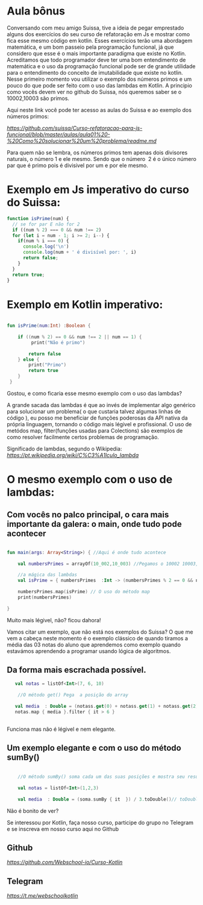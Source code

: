 # Aula bônus

Conversando com meu amigo Suissa, tive a ideia de pegar emprestado alguns dos exercícios do seu curso de refatoração em Js 
e mostrar como fica esse mesmo código em kotlin. Esses exercícios terão uma abordagem matemática, e um bom passeio pela programação funcional, já que considero que esse é o mais importante paradigma que existe no Kotlin. Acreditamos que todo programador deve ter uma bom entendimento de matemática e o uso da programação funcional pode ser de grande utilidade para o entendimento do conceito de imutabilidade que existe no kotlin. Nesse primeiro momento vou utilizar o exemplo dos números primos e um pouco do que pode ser feito com o uso das lambdas em Kotlin. A principio como vocês devem ver no github do Suissa, nós queremos saber se o 10002,10003 são primos.

Aqui neste link você pode ter acesso as aulas do Suissa e ao exemplo dos números primos:

*https://github.com/suissa/Curso-refatoracao-para-js-funcional/blob/master/aulas/aula01%20-%20Como%20solucionar%20um%20problema/readme.md*


Para quem não se lembra, os números primos tem apenas dois divisores naturais, o número  1 e ele mesmo. Sendo que o número  2 é o único número par que é primo pois é divisivel por um e por ele mesmo.

# Exemplo em Js imperativo do curso do Suissa:

```js
function isPrime(num) { 
  // se for par E não for 2
  if ((num % 2) === 0 && num !== 2)
  for (let i = num - 1; i >= 2; i--) {
    if(num % i === 0) {
      console.log('\n')
      console.log(num + ' é divisível por: ', i)
      return false;
    }
  }
  return true;
}

```
# Exemplo em Kotlin imperativo:

```kotlin

fun isPrime(num:Int) :Boolean {
    
    if ((num % 2) == 0 && num !== 2 || num == 1) {
         print("Não é primo")
        
        return false
    } else {
        print("Primo")
        return true
    }
 }

```

Gostou, e como ficaria esse mesmo exemplo com o uso das lambdas?

A grande sacada das lambdas é que ao invés de implementar algo genérico para solucionar um problema( o que custaria talvez algumas linhas de código ), eu posso me beneficiar de funções poderosas da API nativa da própria linguagem, tornando o código mais légivel e profissional. O uso de metódos map, filter(funções usadas para Colections) são exemplos de como resolver facilmente certos problemas de programação.


Significado de lambdas, segundo o Wikipedia:
*https://pt.wikipedia.org/wiki/C%C3%A1lculo_lambda*


# O mesmo exemplo com o uso de lambdas:


## Com vocês no palco principal, o cara mais importante da galera: o main, onde tudo pode acontecer

```kotlin

fun main(args: Array<String>) { //Aqui é onde tudo acontece
    
    val numbersPrimes = arrayOf(10_002,10_003) //Pegamos o 10002 10003, como tinhamos falado
    
    //a mágica das lambdas
    val isPrime = { numbersPrimes  :Int -> (numbersPrimes % 2 == 0 && numbersPrimes !== 2 || numbersPrimes == 1) }
    
    numbersPrimes.map(isPrime) // O uso do método map
    print(numbersPrimes)
    
}

```
Muito mais légivel, não? ficou dahora!

Vamos citar um exemplo, que não está nos exemplos do Suissa?
O que me vem a cabeça neste momento é o exemplo clássico de quando tiramos a média das 03 notas do aluno que aprendemos como exemplo quando estavámos aprendendo a programar usando lógica de algoritmos.

## Da forma mais escrachada possível.

```kotlin
   val notas = listOf<Int>(7, 6, 10)
    
    //O método get() Pega  a posição do array
    
   val media  : Double = (notass.get(0) + notass.get(1) + notass.get(2) ) / 3.toDouble()
   notas.map { media }.filter { it > 6 }
  
```
Funciona mas não é légivel e nem elegante.

## Um exemplo elegante e com o uso do método sumBy()

```kotlin
  
    //O método sumBy() soma cada um das suas posições e mostra seu resultado
    
    val notas = listOf<Int>(1,2,3)
    
    val media  : Double = (soma.sumBy { it  }) / 3.toDouble()// toDouble converte para que o resultado seja double no final
```


Não é bonito de ver?

Se interessou por Kotlin, faça nosso curso, participe do grupo no Telegram e se inscreva em nosso curso aqui no Github

## Github
*https://github.com/Webschool-io/Curso-Kotlin*

## Telegram
*https://t.me/webschoolkotlin*





